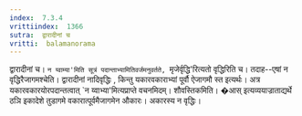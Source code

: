 ```yaml
---
index:  7.3.4
vrittiindex:  1366
sutra:  द्वारादीनां च
vritti:  balamanorama 
---
```


द्वारादीनां च। `न य्वाम्या'मिति सूत्रं पदान्ताभ्यामितिवर्जमनुवर्तते, `मृजेर्वृद्धि'रित्यतो वृद्धिरिति च। तदाह--एषां न वृद्धिरैजागमश्चेति। द्वारादीनां नादिवृद्धिः , किन्तु यकारवकाराभ्यां पूर्वौ ऐजागमौ स्त इत्यर्थः। अत्र यकारवकारयोरपदान्तत्वात् `न य्वाभ्या'मित्यप्राप्ते वचनमिदम्। शौवस्तिकमिति। �आस् इत्यव्ययाज्राताद्यर्थे ठञि इकादेशे तुडागमे वकारात्पूर्वमैजागमेन औकारः। अकारस्य न वृद्धिः। 

